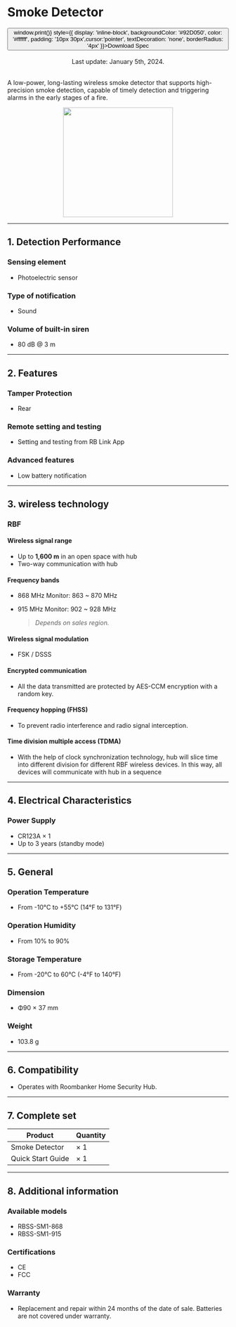# Smoke Detector

<div style={{textAlign: 'center'}}>
<button onClick={() => window.print()} style={{ display: 'inline-block', backgroundColor: '#92D050', color: '#ffffff', padding: '10px 30px',cursor:'pointer', textDecoration: 'none', borderRadius: '4px' }}>Download Spec</button>
</div>


<br />

<center>
    Last update: January 5th, 2024.
</center>



<br />

A low-power, long-lasting wireless smoke detector that supports high-precision smoke detection, capable of timely detection and triggering alarms in the early stages of a fire.

<div align="center">
  <img src="https://dusunprj.oss-us-west-1.aliyuncs.com/roombanker/Smoke%20Detector.png" width="250" />
</div>





------

## 1. Detection Performance

### Sensing element

* Photoelectric sensor


### Type of notification

* Sound

### Volume of built-in siren

* 80 dB @ 3 m

------

## 2. Features

### Tamper Protection

* Rear

### Remote setting and testing

* Setting and testing from RB Link App

### Advanced features

* Low battery notification

------

## 3.  wireless technology

### RBF

#### Wireless signal range

* Up to **1,600 m** in an open space with hub
* Two-way communication with hub

#### Frequency bands

* 868 MHz Monitor: 863 ~ 870 MHz

* 915 MHz Monitor: 902 ~ 928 MHz  

  > *Depends on sales region.*

#### Wireless signal modulation

* FSK / DSSS

#### Encrypted communication

* All the data transmitted are protected by AES-CCM encryption with a random key.

#### Frequency hopping (FHSS)

* To prevent radio interference and radio signal interception.

#### Time division multiple access (TDMA)

* With the help of clock synchronization technology, hub will slice time into different division for different RBF wireless devices. In this way, all devices will communicate with hub in a sequence

------

## 4. Electrical Characteristics

### Power Supply

* CR123A × 1
* Up to 3 years (standby mode)

------

## 5. General

### Operation Temperature

* From -10°С to +55°С (14°F to 131°F)

### Operation Humidity

* From 10% to 90%

### Storage Temperature

* From -20°C to 60°C (-4°F to 140°F)

### Dimension

* Φ90 × 37 mm

### Weight

* 103.8 g

------

## 6. Compatibility

* Operates with Roombanker Home Security Hub.

------

## 7. Complete set

| Product           | Quantity |
| ----------------- | -------- |
| Smoke Detector    | × 1      |
| Quick Start Guide | × 1      |



------

## 8. Additional information

### Available models

* RBSS-SM1-868
* RBSS-SM1-915

### Certifications

* CE
* FCC

### Warranty

* Replacement and repair within 24 months of the date of sale. Batteries are not covered under warranty.
